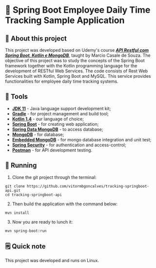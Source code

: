 # 🍃 Spring Boot Employee Daily Time Tracking Sample Application

## 🚀 About this project

This project was developed based on Udemy's course [*__API Restful com Spring Boot, Kotlin e MongoDB__*](https://www.udemy.com/course/api-restful-kotlin-spring-boot-mongodb/#instructor-1), taught by Marcio Casale de Souza.
The objective of this project was to study the concepts of the Spring Boot framework together with the Kotlin programming language for the development of RESTful Web Services.
The code consists of Rest Web Services built with Kotlin, Spring Boot and MySQL. This service provides functionalities for employee daily time tracking systems.

## 🧰 Tools

- [**JDK 11**](https://www.oracle.com/br/java/technologies/javase-jdk11-downloads.html) - Java language support development kit;
- [**Gradle**](https://maven.apache.org/) - for project management and build tool;
- [**Kotlin 1.4**](https://kotlinlang.org/docs/home.html) - our language of choice;
- [**Spring Boot**](https://docs.spring.io/spring-boot/docs/current/reference/htmlsingle/) - for creating web application;
- [**Spring Data MongoDB**](https://spring.io/projects/spring-data-mongodb) - to access database;
- [**MongoDB**](https://www.mongodb.com/) - for database;
- [**Embedded MongoDB**](https://github.com/flapdoodle-oss/de.flapdoodle.embed.mongo) - for mongo database integration and unit test;
- [**Spring Security**](https://spring.io/projects/spring-security) - for authentication and access-control;
- [**Postman**](https://www.postman.com/) - for API development testing.

## 📀 Running

1. Clone the git project through the terminal:

```shell
git clone https://github.com/vitormbgoncalves/tracking-springboot-api.git
cd tracking-springboot-api
```

2. Then build the application with the command below:

```shell
mvn install
```

3. Now you are ready to lunch it:

```shell
mvn spring-boot:run
```

## 🗒 Quick note

This project was developed and runs on Linux.

